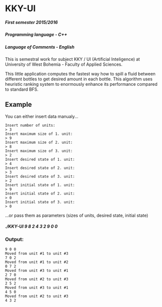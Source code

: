 # KKY-UI

##### First semester 2015/2016
##### Programming language - C++
##### Language of Comments - English

This is semestral work for subject KKY / UI (Artificial Inteligence) at University of West Bohemia - Faculty of Applied Sciences.

This little application computes the fastest way how to spill a fluid between different bottles to get desired amount in each bottle.
This algorithm uses heuristic ranking system to enormously enhance its performance compared to standard BFS.

## Example

You can either insert data manualy...

```
Insert number of units:
> 3
Insert maximum size of 1. unit:
> 9
Insert maximum size of 2. unit:
> 8
Insert maximum size of 3. unit:
> 2
Insert desired state of 1. unit:
> 4
Insert desired state of 2. unit:
> 3
Insert desired state of 3. unit:
> 2
Insert initial state of 1. unit:
> 9
Insert initial state of 2. unit:
> 0
Insert initial state of 3. unit:
> 0
```

...or pass them as parameters (sizes of units, desired state, initial state)

##### ./KKY-UI 9 8 2 4 3 2 9 0 0

### Output:
 
 ```
 9 0 0
Moved from unit #1 to unit #3
 7 0 2
Moved from unit #1 to unit #2
 0 7 2
Moved from unit #3 to unit #1
 2 7 0
Moved from unit #2 to unit #3
 2 5 2
Moved from unit #3 to unit #1
 4 5 0
Moved from unit #2 to unit #3
 4 3 2
```
